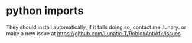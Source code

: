 # python imports
They should install automatically, if it fails doing so, contact me .lunary. or make a new issue at https://github.com/Lunatic-T/RobloxAntiAfk/issues
